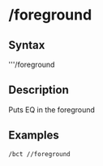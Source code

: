 # /foreground

## Syntax

'''/foreground

## Description

Puts EQ in the foreground

## Examples

`/bct //foreground`
